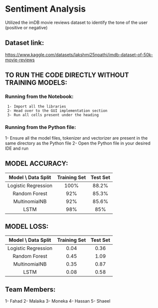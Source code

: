 # Sentiment Analysis
  Utilized the imDB movie reviews dataset to identify the tone of the user (positive or negative)

## Dataset link: 
  https://www.kaggle.com/datasets/lakshmi25npathi/imdb-dataset-of-50k-movie-reviews

## **TO RUN THE CODE DIRECTLY WITHOUT TRAINING MODELS**:
### Running from the Notebook:
     1- Import all the libraries
     2- Head over to the GUI implementation section
     3- Run all cells present under the heading
     
### Running from the Python file:
   1- Ensure all the model files, tokenizer and vectorizer are present in the same directory as the Python file
   2- Open the Python file in your desired IDE and run

## **MODEL ACCURACY**:
  |Model \ Data Split| Training Set | Test Set |
  |:---:|:---:|:---:|
  | Logistic Regression | 100% | 88.2%  |
  | Random Forest | 92% | 85.3% |
  | MultinomialNB | 92% | 85.6% |
  | LSTM |  98% |  85% |

## **MODEL LOSS**:
  |Model \ Data Split| Training Set | Test Set |
  |:---:|:---:|:---:|
  | Logistic Regression | 0.04 | 0.36  |
  | Random Forest | 0.45 | 1.09 |
  | MultinomialNB | 0.35 | 0.87 |
  | LSTM |  0.08 |  0.58 |


## Team Members:
1- Fahad
2- Malaika
3- Moneka
4- Hassan
5- Shaeel
